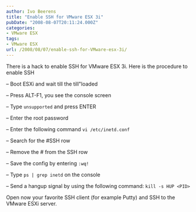 ```yaml
---
author: Ivo Beerens
title: "Enable SSH for VMware ESX 3i"
pubDate: "2008-08-07T20:11:24.000Z"
categories:
- VMware ESX
tags:
- VMware ESX
url: /2008/08/07/enable-ssh-for-VMware-esx-3i/
---
```


There is a hack to enable SSH for VMware ESX 3i. Here is the procedure to enable SSH

– Boot ESXi and wait till the till"loaded

– Press ALT-F1, you see the console screen

– Type ```unsupported``` and press ENTER

– Enter the root password

– Enter the following command ```vi /etc/inetd.conf```

– Search for the #SSH row

– Remove the # from the SSH row

– Save the config by entering ```:wq!```

– Type ```ps | grep inetd``` on the console

– Send a hangup signal by using the following command: ```kill -s HUP <PID>```

Open now your favorite SSH client (for example Putty) and SSH to the VMware ESXi server.



